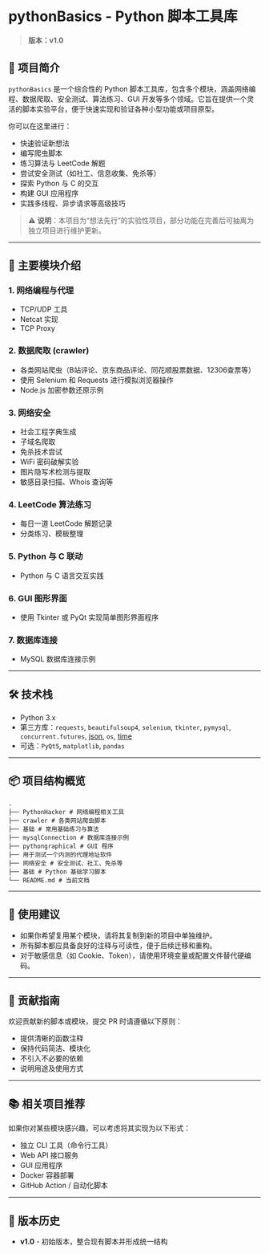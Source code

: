 # pythonBasics - Python 脚本工具库

> **版本：v1.0**

## 📌 项目简介

`pythonBasics` 是一个综合性的 Python 脚本工具库，包含多个模块，涵盖网络编程、数据爬取、安全测试、算法练习、GUI 开发等多个领域。它旨在提供一个灵活的脚本实验平台，便于快速实现和验证各种小型功能或项目原型。

你可以在这里进行：
- 快速验证新想法
- 编写爬虫脚本
- 练习算法与 LeetCode 解题
- 尝试安全测试（如社工、信息收集、免杀等）
- 探索 Python 与 C 的交互
- 构建 GUI 应用程序
- 实践多线程、异步请求等高级技巧

> ⚠️ **说明**：本项目为“想法先行”的实验性项目，部分功能在完善后可抽离为独立项目进行维护更新。

---

## 🧰 主要模块介绍

### 1. **网络编程与代理**
- TCP/UDP 工具
- Netcat 实现
- TCP Proxy

### 2. **数据爬取 (crawler)**
- 各类网站爬虫（B站评论、京东商品评论、同花顺股票数据、12306查票等）
- 使用 Selenium 和 Requests 进行模拟浏览器操作
- Node.js 加密参数还原示例

### 3. **网络安全**
- 社会工程字典生成
- 子域名爬取
- 免杀技术尝试
- WiFi 密码破解实验
- 图片隐写术检测与提取
- 敏感目录扫描、Whois 查询等

### 4. **LeetCode 算法练习**
- 每日一道 LeetCode 解题记录
- 分类练习、模板整理

### 5. **Python 与 C 联动**
- Python 与 C 语言交互实践

### 6. **GUI 图形界面**
- 使用 Tkinter 或 PyQt 实现简单图形界面程序

### 7. **数据库连接**
- MySQL 数据库连接示例

---

## 🛠️ 技术栈

- Python 3.x
- 第三方库：`requests`, `beautifulsoup4`, `selenium`, `tkinter`, `pymysql`, `concurrent.futures`, [json](file://E:\python\Python_project\pythonBasics\crawler\七猫免费小说热榜%20女频.json), `os`, [time](file://E:\python\Python_project\pythonBasics\基础\20240724_创建一个python代码的类Test.py#L0-L0)
- 可选：`PyQt5`, `matplotlib`, `pandas`

---

## 📦 项目结构概览
~~~
. 
├── PythonHacker # 网络编程相关工具 
├── crawler # 各类网站爬虫脚本 
├── 基础 # 常用基础练习与算法 
├── mysqlConnection # 数据库连接示例 
├── pythongraphical # GUI 程序 
├── 用于测试一个内测的代理地址软件 
├── 网络安全 # 安全测试、社工、免杀等 
├── 基础 # Python 基础学习脚本 
└── README.md # 当前文档
~~~
---

## 📝 使用建议

- 如果你希望复用某个模块，请将其复制到新的项目中单独维护。
- 所有脚本都应具备良好的注释与可读性，便于后续迁移和重构。
- 对于敏感信息（如 Cookie、Token），请使用环境变量或配置文件替代硬编码。

---

## 🤝 贡献指南

欢迎贡献新的脚本或模块，提交 PR 时请遵循以下原则：
- 提供清晰的函数注释
- 保持代码简洁、模块化
- 不引入不必要的依赖
- 说明用途及使用方式

---

## 📚 相关项目推荐

如果你对某些模块感兴趣，可以考虑将其实现为以下形式：
- 独立 CLI 工具（命令行工具）
- Web API 接口服务
- GUI 应用程序
- Docker 容器部署
- GitHub Action / 自动化脚本

---

## 📎 版本历史

- **v1.0** - 初始版本，整合现有脚本并形成统一结构
